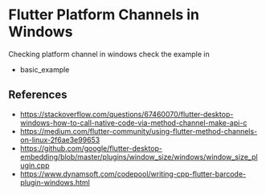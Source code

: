 # Flutter Platform Channels in Windows
Checking platform channel in windows check the example in 

* basic_example


## References
* https://stackoverflow.com/questions/67460070/flutter-desktop-windows-how-to-call-native-code-via-method-channel-make-api-c
* https://medium.com/flutter-community/using-flutter-method-channels-on-linux-2f6ae3e99653
* https://github.com/google/flutter-desktop-embedding/blob/master/plugins/window_size/windows/window_size_plugin.cpp
* https://www.dynamsoft.com/codepool/writing-cpp-flutter-barcode-plugin-windows.html